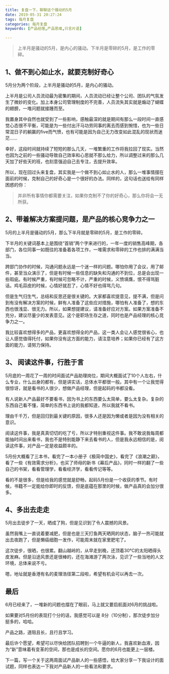 ```yaml
---
title: 复盘一下，聊聊这个骚动的5月
date: 2019-05-31 20:27:24
tags: 每月复盘
categories: 每月复盘
keywords: [产品经理,产品思维,只言片语]

---
```


> 上半月是骚动的5月，是内心的骚动。下半月是零碎的5月，是工作的零碎。

<!--more-->

## 1、做不到心如止水，就要克制好奇心

5月分为两个阶段，上半月是骚动的5月，是内心的骚动。

上半月是公司人员流动最为密集的期间，人员流动已经让整个公司、团队的气氛发生了微妙的变化。加上本身公司管理制度的不完善，人员流失其实就是煽动了蝴蝶的翅膀，一堆问题就接踵而至。

我置身其中自然也就受到了一些影响，感触最深的就是期间有那么一段时间一直感觉心态很不平衡，可能是为一些付出汗马功劳同事的离去而感到惋惜，也为一些日常混日子的躺赢的five而气愤，也有可能是因为自己无力改变如此混乱的现状而迷茫……

幸好，这段时间就持续了短短的那么几天，一堆繁重的工作将我拉回了现实。当然也因为之前的一些骚动导致自己效率和心思就不那么给力，所以调整过来的那么几天加了好些天的班，也刻意强迫自己去专注，去提升效率。

所以，现在回过头来复盘，其实我是一个做不到心如止水的人，那么一堆事情摆在面前的时候，克制自己的好奇心是一个很好的办法。同样的，这句话也送给有同样困惑的你：

> 并非所有事情你都需要关注，如果你克制不了你的好奇心，那么你将会一无所获。

## 2、带着解决方案提问题，是产品的核心竞争力之一

5月的上半月是骚动的5月，那么下半月就是零碎的5月，是工作的零碎。

下半月的关键词基本上是围绕“首销”两个字来进行的，一年一度的销售高峰期，各部门，各位同事一如既往的准备着各项工作，一堆需求和零碎的工作也排的满满当当。

跨部门协作的时候，沟通问题永远是一个迷一样的问题。哪怕你用了会议，用了邮件，甚至当众演示了，但是有时候一些信息的缺失和沟通的不到位，总是会出现一些瑕疵。有时候严重，有时候可忽略不计，严重的时候，义愤填膺，恨不得骂脏话。鸡毛蒜皮的时候，心情好就忍了，心情不好也得骂几句。

但是生气归生气，总结和反思还是很关键的。大家都喜欢提意见，提不满，但是问到有没有解决方案的时候，鲜有人准备了这些应对措施，哪怕有人准备了，想的东西也很浅显、很无力。所以，如果想提建议，请准备好应对方案。如果方案准备不充分，建议尽量少的发表意见。这个是职场生存之道，同时也是产品经理的核心竞争力之一。

我比较喜欢想得多的产品，更喜欢想得全的产品，这一类人会让人感觉很省心，也让人感觉值得托付，如果你没有这方面的能力，请注意培养；如果你已经有了这方面的能力，请努力保持。

## 3、 阅读这件事，行胜于言

5月底的一周花了一周的时间面试产品助理岗位，期间大概面试了10个人左右，什么专业，什么出身的都有，但是讲实话，总体水平都很一般。其中有一个让我觉得很惊讶，就是看书的人很少，想做产品经理，但是起码的书都没看。

有人说新人产品最好不要看书，因为书上的东西要么太简单，要么太复杂。复杂的东西自己看不懂，简单的东西书上说的我都知道，所以我就不看书。

理由千千万，但是回归到最关键的原因，很多人还是因为懒或者是因为没有相关的意识。

阅读这件事，我是真真切切的吃了亏，所以才特别重视这件事。我不敢说我每周都能抽时间出来看书，我也不是特别能静下来去看书的人，但是我永远相信的是，阅读这件事，对产品一定是收益颇丰的。

5月份大概看了三本书，看完了一本小册子《极简中国史》，看完了《浪潮之巅》，看了一些《有效需求分析》，也买了师母的新书《幕后产品》，同时一样的翻了一些自己的书架，看看管理学，看看经济学，看看传记等等。

看的不是很多，但是给我的感觉就是舒畅，起码5月份是一个收获的季节。有时候，书籍不一定能给你即时的反馈，但是底蕴在那里的时候，做产品真的会加分很多。

## 4、多出去走走

5月出去徒步了一天，晒成了狗，但是见识到了令人震撼的风景。

虽然我嘴上一直说着要减肥，但是也是三天打鱼两天晒网的状态，脑子一热可能就出去夜跑了，但是懒癌细胞一发作，可能周末就在家里肥宅了。

这次徒步，很晒，也很累。翻山越岭的，从早走到晚，还顶着30°C的太阳晒得头皮发麻。但是沿途风景还是很棒的，还在海滩游了两次泳，见识了一些当地的人文环境，总体来说不亏。

嗯，地址就是香港有名的麦理浩径第二段啦，希望有机会可以再去一次。

## 最后

6月已经来了，一堆新的问题也摆在了眼前，马上就又要启航面对6月的挑战啦。

如果要对5月份的表现打个分的话，我感觉可以是 8分（10分制），那次徒步加分挺多的，哈哈。

产品之路，道阻且长，且行且学习。

最后许个愿望，希望可以尽快给团队招聘到一个牛逼的新人，我喜欢新血液，因为“新”意味着有变革的空间，那也是成长的空间。愿你的6月也能更上一层楼。

下一篇，写一个关于这两周面试产品新人的一些感悟，给大家分享一下我设计的面试题，同样也表达一下我对产品新人的一些看法和要求。












